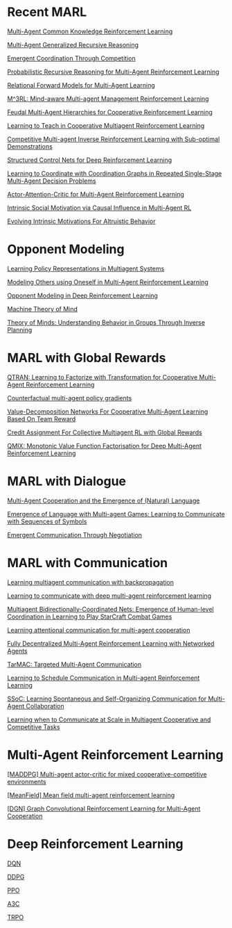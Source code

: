 
# Recent MARL

[Multi-Agent Common Knowledge Reinforcement Learning](https://arxiv.org/abs/1810.11702)

[Multi-Agent Generalized Recursive Reasoning](https://arxiv.org/abs/1901.09216)

[Emergent Coordination Through Competition](https://arxiv.org/abs/1902.07151)

[Probabilistic Recursive Reasoning for Multi-Agent Reinforcement Learning](https://openreview.net/pdf?id=rkl6As0cF7)

[Relational Forward Models for Multi-Agent Learning](https://openreview.net/pdf?id=rJlEojAqFm)

[M^3RL: Mind-aware Multi-agent Management Reinforcement Learning](https://openreview.net/pdf?id=BkzeUiRcY7)

[Feudal Multi-Agent Hierarchies for Cooperative Reinforcement Learning](https://arxiv.org/abs/1901.08492)

[Learning to Teach in Cooperative Multiagent Reinforcement Learning](https://arxiv.org/abs/1805.07830)

[Competitive Multi-agent Inverse Reinforcement Learning with Sub-optimal Demonstrations](https://arxiv.org/abs/1801.02124)

[Structured Control Nets for Deep Reinforcement Learning](https://arxiv.org/abs/1802.08311)

[Learning to Coordinate with Coordination Graphs in Repeated Single-Stage Multi-Agent Decision Problems](http://proceedings.mlr.press/v80/bargiacchi18a.html)

[Actor-Attention-Critic for Multi-Agent Reinforcement Learning](https://openreview.net/forum?id=HJx7l309Fm)    

[Intrinsic Social Motivation via Causal Influence in Multi-Agent RL](https://openreview.net/forum?id=B1lG42C9Km)

[Evolving Intrinsic Motivations For Altruistic Behavior](https://openreview.net/pdf?id=r1e-nj05FQ)


# Opponent Modeling

[Learning Policy Representations in Multiagent Systems](https://arxiv.org/abs/1806.06464) 

[Modeling Others using Oneself in Multi-Agent Reinforcement Learning](https://arxiv.org/abs/1802.09640)    

[Opponent Modeling in Deep Reinforcement Learning](https://arxiv.org/abs/1609.05559)

[Machine Theory of Mind](https://arxiv.org/abs/1802.07740)

[Theory of Minds: Understanding Behavior in Groups Through Inverse Planning](https://arxiv.org/abs/1901.06085)


# MARL with Global Rewards

[QTRAN: Learning to Factorize with Transformation for Cooperative Multi-Agent Reinforcement Learning
](https://arxiv.org/abs/1905.05408)

[Counterfactual multi-agent policy gradients](https://arxiv.org/abs/1705.08926)

[Value-Decomposition Networks For Cooperative Multi-Agent Learning Based On Team Reward](https://arxiv.org/abs/1706.05296)

[Credit Assignment For Collective Multiagent RL with Global Rewards](https://papers.nips.cc/paper/8033-credit-assignment-for-collective-multiagent-rl-with-global-rewards.pdf)

[QMIX: Monotonic Value Function Factorisation for Deep Multi-Agent Reinforcement Learning](https://arxiv.org/abs/1803.11485)


# MARL with Dialogue

[Multi-Agent Cooperation and the Emergence of (Natural) Language](https://arxiv.org/abs/1612.07182)

[Emergence of Language with Multi-agent Games: Learning to Communicate with Sequences of Symbols](https://papers.nips.cc/paper/6810-emergence-of-language-with-multi-agent-games-learning-to-communicate-with-sequences-of-symbols.pdf)

[Emergent Communication Through Negotiation](https://openreview.net/pdf?id=Hk6WhagRW)

# MARL with Communication

[Learning multiagent communication with backpropagation](https://arxiv.org/abs/1605.07736)

[Learning to communicate with deep multi-agent reinforcement learning](https://arxiv.org/abs/1605.06676)

[Multiagent Bidirectionally-Coordinated Nets: Emergence of Human-level Coordination in Learning to Play StarCraft Combat Games](https://arxiv.org/abs/1703.10069)

[Learning attentional communication for multi-agent cooperation](https://arxiv.org/abs/1805.07733)

[Fully Decentralized Multi-Agent Reinforcement Learning with Networked Agents](https://arxiv.org/abs/1802.08757)

[TarMAC: Targeted Multi-Agent Communication](https://arxiv.org/abs/1810.11187)

[Learning to Schedule Communication in Multi-agent Reinforcement Learning](https://openreview.net/forum?id=SJxu5iR9KQ)    

[SSoC: Learning Spontaneous and Self-Organizing Communication for Multi-Agent Collaboration](https://openreview.net/forum?id=rJ4vlh0qtm)

[Learning when to Communicate at Scale in Multiagent Cooperative and Competitive Tasks](https://openreview.net/pdf?id=rye7knCqK7)


# Multi-Agent Reinforcement Learning

[[MADDPG] Multi-agent actor-critic for mixed cooperative-competitive environments](https://arxiv.org/abs/1706.02275)

[[MeanField] Mean field multi-agent reinforcement learning](https://arxiv.org/abs/1802.05438)

[[DGN] Graph Convolutional Reinforcement Learning for Multi-Agent Cooperation](https://arxiv.org/pdf/1810.09202)


# Deep Reinforcement Learning

[DQN](https://web.stanford.edu/class/psych209/Readings/MnihEtAlHassibis15NatureControlDeepRL.pdf)

[DDPG](https://arxiv.org/pdf/1509.02971)

[PPO](https://arxiv.org/abs/1707.06347)

[A3C](https://arxiv.org/abs/1602.01783)

[TRPO](https://arxiv.org/abs/1502.05477)
